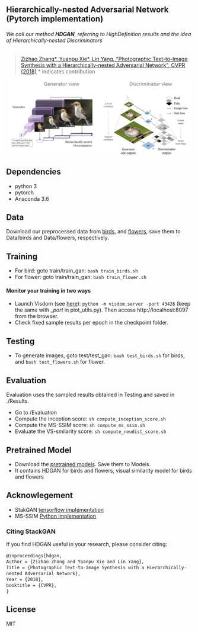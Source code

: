 ## Hierarchically-nested Adversarial Network (Pytorch implementation)
###### We call our method **HDGAN**, referring to HighDefinition results and the idea of Hierarchically-nested Discriminators

> [Zizhao Zhang*, Yuanpu Xie*, Lin Yang, "Photographic Text-to-Image Synthesis with a Hierarchically-nested Adversarial Network", CVPR (2018)](https://arxiv.org/abs/1802.09178) * indicates contribution

![Discriminator Diagram](/Figures/arch.jpg)


## Dependencies
- python 3
- pytorch
- Anaconda 3.6

## Data
Download our preprocessed data from [birds](https://www.dropbox.com/sh/v0vcgwue2nkwgrf/AACxoRYTAAacmPVfEvY-eDzia?dl=0), and [flowers](https://www.dropbox.com/sh/g8rmz41xblaszb1/AABPNtIcLu1fKNoBsJTHJTIKa?dl=0), save them to Data/birds and Data/flowers, respectively.

## Training
- For bird:   goto train/train_gan:  `bash train_birds.sh`
- For flower: goto train/train_gan:  `bash train_flower.sh`

#### Monitor your training in two ways
- Launch Visdom (see [here](https://github.com/facebookresearch/visdom)): `python -m visdom.server -port 43426` (keep the same with __port_ in plot_utils.py). Then access http://localhost:8097 from the browser.
- Check fixed sample results per epoch in the checkpoint folder.

## Testing
- To generate images, goto test/test_gan:   `bash test_birds.sh` for birds, and  `bash test_flowers.sh` for flower. 

## Evaluation
Evaluation uses the sampled results obtained in Testing and saved in ./Results.
- Go to /Evaluation
- Compute the inception score: `sh compute_inception_score.sh`
- Compute the MS-SSIM score: `sh compute_ms_ssim.sh`
- Evaluate the VS-smilarity score: `sh compute_neudist_score.sh` 


## Pretrained Model
- Download the [pretrained models](https://www.dropbox.com/sh/lpzsvwabkw8d26g/AADFRKpTvbylhl0Q3PH78qzha?dl=0). Save them to Models.
- It contains HDGAN for birds and flowers, visual similarity model for birds and flowers


## Acknowlegement
- StakGAN [tensorflow implementation](https://github.com/hanzhanggit/StackGAN)
- MS-SSIM [Python implementation](https://github.com/tensorflow/models/blob/master/research/compression/image_encoder/msssim.py)


### Citing StackGAN
If you find HDGAN useful in your research, please consider citing:

```
@inproceedings{hdgan,
Author = {Zizhao Zhang and Yuanpu Xie and Lin Yang},
Title = {Photographic Text-to-Image Synthesis with a Hierarchically-nested Adversarial Network},
Year = {2018},
booktitle = {CVPR},
}
```

## License
MIT
